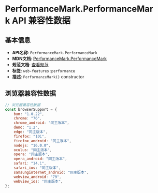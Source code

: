 # PerformanceMark.PerformanceMark API 兼容性数据

## 基本信息

- **API名称**: `PerformanceMark.PerformanceMark`
- **MDN文档**: [PerformanceMark.PerformanceMark](https://developer.mozilla.org/docs/Web/API/PerformanceMark/PerformanceMark)
- **规范文档**: [查看规范](https://w3c.github.io/user-timing/#dom-performancemark-constructor)
- **标签**: `web-features:performance`
- **描述**: `PerformanceMark()` constructor

## 浏览器兼容性数据

```javascript
// 浏览器兼容性数据
const browserSupport = {
    bun: "1.0.22",
    chrome: "76",
    chrome_android: "同主版本",
    deno: "1.2",
    edge: "同主版本",
    firefox: "101",
    firefox_android: "同主版本",
    nodejs: "16.0.0",
    oculus: "同主版本",
    opera: "同主版本",
    opera_android: "同主版本",
    safari: "14.1",
    safari_ios: "同主版本",
    samsunginternet_android: "同主版本",
    webview_android: "79",
    webview_ios: "同主版本",
};

```

